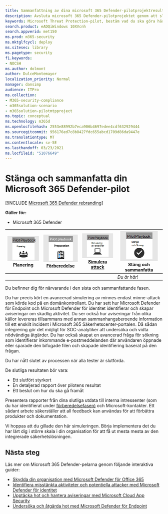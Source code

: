 ```yaml
---
title: Sammanfattning av dina microsoft 365 Defender-pilotprojektresultat
description: Avsluta microsoft 365 Defender-pilotprojektet genom att slutföra ditt styrkort, analysera resultaten i rapporten och bestämma hur du ska gå framåt.
keywords: Microsoft Threat Protection-pilot, bestäm vad du ska göra härnäst efter att ha pilottestat Microsoft Threat Protection-projektet, vad du ska göra efter att ha utvärderat Microsoft Threat Protection i produktionen, övergång från Microsoft Threat Protection Pilot till distribution, cybersäkerhet, avancerade beständiga hot, företagssäkerhet, enheter, enheter, identitet, användare, data, program, incidenter, automatisk undersökning och åtgärd, avancerad sökning
search.product: eADQiWindows 10XVcnh
search.appverid: met150
ms.prod: m365-security
ms.mktglfcycl: deploy
ms.sitesec: library
ms.pagetype: security
f1.keywords:
- NOCSH
ms.author: dolmont
author: DulceMontemayor
localization_priority: Normal
manager: dansimp
audience: ITPro
ms.collection:
- M365-security-compliance
- m365solution-scenario
- m365solution-pilotmtpproject
ms.topic: conceptual
ms.technology: m365d
ms.openlocfilehash: 2553e88992b7eca906b4697edee4cdf632929444
ms.sourcegitcommit: 956176ed7c8b8427fdc655abcd1709d86da9447e
ms.translationtype: MT
ms.contentlocale: sv-SE
ms.lasthandoff: 03/23/2021
ms.locfileid: "51076649"
---
```

# <a name="closing-and-summarizing-your-microsoft-365-defender-pilot"></a>Stänga och sammanfatta din Microsoft 365 Defender-pilot  

[!INCLUDE [Microsoft 365 Defender rebranding](../includes/microsoft-defender.md)]


**Gäller för:**
- Microsoft 365 Defender



|[![Planering](../../media/phase-diagrams/1-planning.png)](m365d-pilot-plan.md)<br/>[Planering](m365d-pilot-plan.md) |[![Förbereda](../../media/phase-diagrams/2-prepare.png)](prepare-m365d-eval.md)<br/>[Förberedelse](prepare-m365d-eval.md) | [![Simulera attack](../../media/phase-diagrams/3-simluate.png)](m365d-pilot-simulate.md)<br/>[Simulera attack](m365d-pilot-simulate.md) | ![Stäng och sammanfatta](../../media/phase-diagrams/4-summary.png)<br/>Stäng och sammanfatta|
|--|--|--|--|
|| | |*Du är här!*|


Du befinner dig för närvarande i den sista och sammanfattande fasen.

Du har precis kört en avancerad simulering av minnes endast minne-attack som körde kod på en domänkontrollant. Du har sett hur Microsoft Defender för Endpoint och Microsoft Defender för identitet identifierar och skapar aviseringar om skadlig aktivitet. Du ser också hur aviseringar från olika källor levereras tillsammans med annan sammanhangsberoende information till ett enskilt incident i Microsoft 365 Säkerhetscenter-portalen. Då sådan integrering gör det möjligt för SOC-analytiker att undersöka och vidta nödvändiga åtgärder. Du har också skapat en avancerad fråga för sökning som identifierar inkommande e-postmeddelanden där användaren öppnade eller sparade den bifogade filen och skapade identifiering baserat på den frågan.

Du har nått slutet av processen när alla tester är slutförda.

De slutliga resultaten bör vara:

- Ett slutfört styrkort
- En detaljerad rapport över pilotens resultat
- Ett beslut om hur du ska gå framåt

Presentera rapporter från dina slutliga utdata till interna intressenter (som du har identifierat under [förberedelsefasen)](./prepare-m365d-eval.md) och Microsoft-kontakter. Ett sådant arbete säkerställer att all feedback kan användas för att förbättra produkter och dokumentation.

Vi hoppas att du gillade den här simuleringen. Börja implementera det du har lärt dig i större skala i din organisation för att få ut mesta mesta av den integrerade säkerhetslösningen.

## <a name="next-step"></a>Nästa steg
Läs mer om Microsoft 365 Defender-pelarna genom följande interaktiva guider:
- [Skydda din organisation med Microsoft Defender för Office 365](https://aka.ms/O365ATP-Interactive-Guide)
- [Identifiera misstänkta aktiviteter och potentiella attacker med Microsoft Defender för identitet](https://aka.ms/AATP-Interactive-Guide)
- [Upptäcka hot och hantera aviseringar med Microsoft Cloud App Security](https://aka.ms/DetectThreatsAndAlertsMCAS-InteractiveGuide)
- [Undersöka och åtgärda hot med Microsoft Defender för Endpoint](https://aka.ms/MDATP-IR-Interactive-Guide)